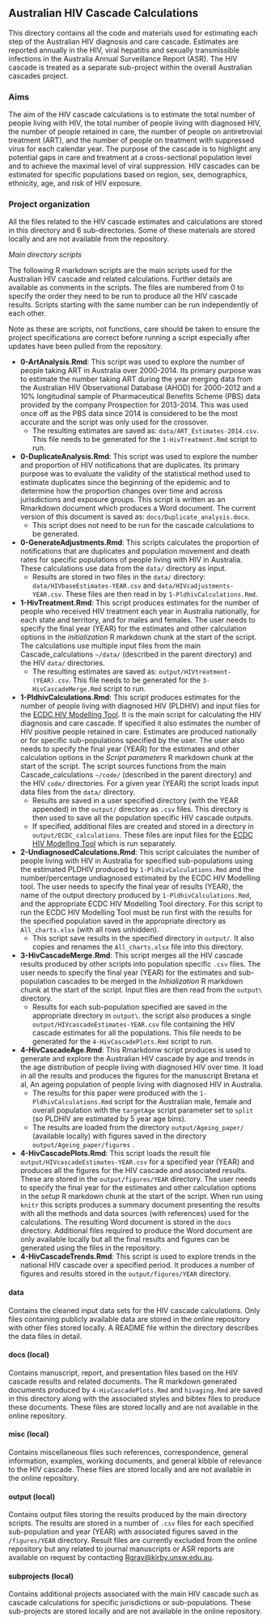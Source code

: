 ## Australian HIV Cascade Calculations ##

This directory contains all the code and materials used for estimating each step of the Australian HIV diagnosis and care cascade. Estimates are reported annually in the HIV, viral hepatitis and sexually transmissible infections in the Australia Annual Surveillance Report (ASR). The HIV cascade is treated as a separate sub-project within the overall Australian cascades project. 

### Aims ###

The aim of the HIV cascade calculations is to estimate the total number of people living with HIV, the total number of people living with diagnosed HIV, the number of people retained in care, the number of people on antiretrovial treatment (ART), and the number of people on treatment with suppressed virus for each calendar year. The purpose of the cascade is to highlight any potential gaps in care and treatment at a cross-sectional population level and to achieve the maximal level of viral suppression. HIV cascades can be estimated for specific populations based on region, sex, demographics, ethnicity, age, and risk of HIV exposure. 

### Project organization ###

All the files related to the HIV cascade estimates and calculations are stored in this directory and 6 sub-directories. Some of these materials are stored locally and are not available from the repository. 

_Main directory scripts_

The following R markdown scripts are the main scripts used for the Australian HIV cascade and related calculations. Further details are available as comments in the scripts. The files are numbered from 0 to specify the order they need to be run to produce all the HIV cascade results. Scripts starting with the same number can be run independently of each other. 

Note as these are scripts, not functions, care should be taken to ensure the project specifications are correct before running a script especially after updates have been pulled from the repository.

- **0-ArtAnalysis.Rmd**: This script was used to explore the number of people taking ART in Australia over 2000-2014. Its primary purpose was to estimate the number taking ART during the year merging data from the Australian HIV Observational Database (AHOD) for 2000-2012 and a 10% longitudinal sample of Pharmaceutical Benefits Scheme (PBS) data provided by the company Prospection for 2013-2014. This was used once off as the PBS data since 2014 is considered to be the most accurate and the script was only used for the crossover. 
	- The resulting estimates are saved as: `data/ART_Estimates-2014.csv`. This file needs to be generated for the `1-HivTreatment.Rmd` script to run.
- **0-DuplicateAnalysis.Rmd**: This script was used to explore the number and proportion of HIV notifications that are duplicates. Its primary purpose was to evaluate the validity of the statistical method used to estimate duplicates since the beginning of the epidemic and to determine how the proportion changes over time and across jurisdictions and exposure groups. This script is written as an Rmarkdown document which produces a Word document. The current version of this document is saved as: `docs/Duplicate_analysis.docx`.
    - This script does not need to be run for the cascade calculations to be generated. 
- **0-GenerateAdjustments.Rmd**: This scripts calculates the proportion of notifications that are duplicates and population movement and death rates for specific populations of people living with HIV in Australia. These calculations use data from the `data/` directory as input.
    - Results are stored in two files in the `data/` directory: `data/HIVbaseEstimates-YEAR.csv` and `data/HIVcadjustments-YEAR.csv`. These files are then read in by `1-PldhivCalculations.Rmd`.
- **1-HivTreatment.Rmd**: This script produces estimates for the number of people who received HIV treatment each year in Australia nationally, for each state and territory, and for males and females. The user needs to specify the final year (YEAR) for the estimates and other calculation options in the _initialization_ R markdown chunk at the start of the script. The calculations use multiple input files from the main Cascade_calculations `~/data/` (described in the parent directory) and the HIV `data/` directories.
    - The resulting estimates are saved as: `output/HIVtreatment-(YEAR).csv`. This file needs to be generated for the `3-HivCascadeMerge.Rmd` script to run.
- **1-PldhivCalculations.Rmd**: This script produces estimates for the number of people living with diagnosed HIV (PLDHIV) and input files for the [ECDC HIV Modelling Tool](https://ecdc.europa.eu/en/publications-data/hiv-modelling-tool). It is the main script for calculating the HIV diagnosis and care cascade. If specified it also estimates the number of HIV positive people retained in care. Estimates are produced nationally or for specific sub-populations specified by the user. The user also needs to specify the final year (YEAR) for the estimates and other calculation options in the _Script parameters_ R markdown chunk at the start of the script. The script sources functions from the main Cascade_calculations `~/code/` (described in the parent directory) and the HIV `code/` directories. For a given year (YEAR) the script loads input data files from the `data/` directory. 
    - Results are saved in a user specified directory (with the YEAR appended) in the `output/` directory as `.csv` files. This directory is then used to save all the population specific HIV cascade outputs. 
    - If specified, additional files are created and stored in a directory in `output/ECDC_calculations`. These files are input files for the [ECDC HIV Modelling Tool](https://ecdc.europa.eu/en/publications-data/hiv-modelling-tool) which is run separately. 
- **2-UndiagnosedCalculations.Rmd**: This script calculates the number of people living with HIV in Australia for specified sub-populations using the estimated PLDHIV produced by `1-PldhivCalculations.Rmd` and the number/percentage undiagnosed estimated by the ECDC HIV Modelling tool. The user needs to specify the final year of results (YEAR), the name of the output directory produced by `1-PldhivCalculations.Rmd`, and the appropriate ECDC HIV Modelling Tool directory. For this script to run the ECDC HIV Modelling Tool must be run first with the results for the specified population saved in the appropriate directory as `All_charts.xlsx` (with all rows unhidden). 
    - This script save results in the specified directory in `output/`. It also copies and renames the `All_charts.xlsx` file into this directory. 
- **3-HivCascadeMerge.Rmd**: This script merges all the HIV cascade results produced by other scripts into population specific `.csv` files. The user needs to specify the final year (YEAR) for the estimates and sub-population cascades to be merged in the _Initialization_ R markdown chunk at the start of the script. Input files are then read from the `output\` directory.
    - Results for each sub-population specified are saved in the appropriate directory in `output\`. the script also produces a single `output/HIVcascadeEstimates-YEAR.csv` file containing the HIV cascade estimates for all the populations. This file needs to be generated for the `4-HivCascadePlots.Rmd` script to run.
- **4-HivCascadeAge.Rmd**: This Rmarkdonw script produces is used to generate and explore the Australian HIV cascade by age and trends in the age distribution of people living with diagnosed HIV over time. It load in all the results and produces the figures for the manuscript Bretana et al, An ageing population of people living with diagnosed HIV in Australia. 
    - The results for this paper were produced with the 
    `1-PldhivCalculations.Rmd` script for the Australian male, female and overall population with the `targetAge` script parameter set to `split` (so PLDHIV are estimated by 5 year age bins). 
    - The results are loaded from the directory `output/Ageing_paper/` (available locally) with figures saved in the directory `output/Ageing_paper/figures` .
- **4-HivCascadePlots.Rmd**: This script loads the result file `output/HIVcascadeEstimates-YEAR.csv` for a specified year (YEAR) and produces all the figures for the HIV cascade and associated results. These are stored in the `output/figures/YEAR` directory. The user needs to specify the final year for the estimates and other calculation options in the _setup_ R markdown chunk at the start of the script. When run using `knitr` this scripts produces a summary document presenting the results with all the methods and data sources (with references) used for the calculations. The resulting Word document is stored in the `docs` directory. Additional files required to produce the Word document are only available locally but all the final results and figures can be generated using the files in the repository.
- **4-HivCascadeTrends.Rmd**: This script is used to explore trends in the national HIV cascade over a specified period. It produces a number of figures and results stored in the `output/figures/YEAR` directory.    

#### data ####

Contains the cleaned input data sets for the HIV cascade calculations. Only files containing publicly available data are stored in the online repository with other files stored locally. A README file within the directory describes the data files in detail.

#### docs (local) ####

Contains manuscript, report, and presentation files based on the HIV cascade results and related documents. The R markdown generated documents produced by `4-HivCascadePlots.Rmd` and `hivaging.Rmd` are saved in this directory along with the associated styles and bibtex files to produce these documents. These files are stored locally and are not available in the online repository. 

#### misc (local) ####

Contains miscellaneous files such references, correspondence, general information, examples, working documents, and general kibble  of relevance to the HIV cascade. These files are stored locally and are not available in the online repository. 

#### output (local) ####

Contains output files storing the results produced by the main directory scripts. The results are stored in a number of `.csv` files for each specified sub-population and year (YEAR) with associated figures saved in the `/figures/YEAR` directory. Result files are currently excluded from the online repository but any related to journal manuscripts or ASR reports are available on request by contacting Rgray@kirby.unsw.edu.au. 

#### subprojects (local) ####

Contains additional projects associated with the main HIV cascade such as cascade calculations for specific jurisdictions or sub-populations. These sub-projects are stored locally and are not available in the online repository. 








 

